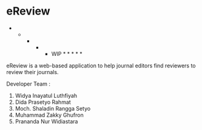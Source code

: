 # eReview

* * * * * WIP * * * * *

eReview is a web-based application to help journal editors find reviewers to review their journals.

Developer Team :
1. Widya Inayatul Luthfiyah
2. Dida Prasetyo Rahmat
3. Moch. Shaladin Rangga Setyo
4. Muhammad Zakky Ghufron
5. Prananda Nur Widiastara

